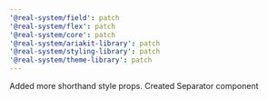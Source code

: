 ```yaml
---
'@real-system/field': patch
'@real-system/flex': patch
'@real-system/core': patch
'@real-system/ariakit-library': patch
'@real-system/styling-library': patch
'@real-system/theme-library': patch
---
```


Added more shorthand style props. Created Separator component
